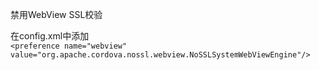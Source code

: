 禁用WebView SSL校验

在config.xml中添加<br/>
`<preference name="webview" value="org.apache.cordova.nossl.webview.NoSSLSystemWebViewEngine"/>`
